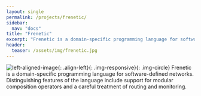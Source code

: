 ```yaml
---
layout: single
permalink: /projects/frenetic/
sidebar:
  nav: "docs"
title: "Frenetic"
excerpt: "Frenetic is a domain-specific programming language for software-defined"
header:
  teaser: /assets/img/frenetic.jpg
---
```

![left-aligned-image](../../assets/img/frenetic.jpg){: .align-left}{: .img-responsive}{: .img-circle}
Frenetic is a domain-specific programming language for software-defined networks. Distinguishing features of the language include support for modular composition operators and a careful treatment of routing and monitoring.
